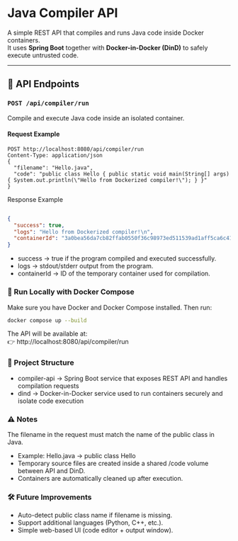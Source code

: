 # Java Compiler API

A simple REST API that compiles and runs Java code inside Docker containers.  
It uses **Spring Boot** together with **Docker-in-Docker (DinD)** to safely execute untrusted code.

---

## 📌 API Endpoints

### `POST /api/compiler/run`

Compile and execute Java code inside an isolated container.

#### Request Example

```http
POST http://localhost:8080/api/compiler/run
Content-Type: application/json
{
  "filename": "Hello.java",
  "code": "public class Hello { public static void main(String[] args) { System.out.println(\"Hello from Dockerized compiler!\"); } }"
}
```
Response Example
```json

{
  "success": true,
  "logs": "Hello from Dockerized compiler!\n",
  "containerId": "3a0bea56da7cb82ffab0550f36c98973ed511539ad1aff5ca6c416132026b123"
}
```
- success → true if the program compiled and executed successfully.
- logs → stdout/stderr output from the program.
- containerId → ID of the temporary container used for compilation.

### 🚀 Run Locally with Docker Compose
Make sure you have Docker and Docker Compose installed.
Then run:

```bash
docker compose up --build
```
The API will be available at: <br>
👉 http://localhost:8080/api/compiler/run

### 📂 Project Structure
- compiler-api → Spring Boot service that exposes REST API and handles compilation requests
- dind → Docker-in-Docker service used to run containers securely and isolate code execution

### ⚠️ Notes
The filename in the request must match the name of the public class in Java.

- Example: Hello.java → public class Hello
- Temporary source files are created inside a shared /code volume between API and DinD.
- Containers are automatically cleaned up after execution.

### 🛠️ Future Improvements
- Auto-detect public class name if filename is missing.
- Support additional languages (Python, C++, etc.).
- Simple web-based UI (code editor + output window).